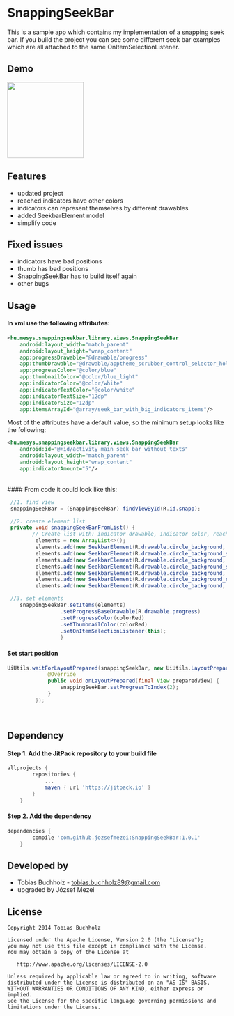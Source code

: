SnappingSeekBar
===============
 
This is a sample app which contains my implementation of a snapping seek bar. If you build the project you can see some different seek bar examples which are all attached to the same OnItemSelectionListener.
 
## Demo
<img src="https://github.com/jozsefmezei/SnappingSeekBar/blob/master/sample.gif" width="175" />


## Features
 - updated project
 - reached indicators have other colors
 - indicators can represent themselves by different drawables
 - added SeekbarElement model
 - simplify code
 
## Fixed issues
 - indicators have bad positions
 - thumb has bad positions
 - SnappingSeekBar has to build itself again
 - other bugs
 
## Usage
 
#### In xml use the following attributes:

```xml
<hu.mesys.snappingseekbar.library.views.SnappingSeekBar
    android:layout_width="match_parent"
    android:layout_height="wrap_content"
    app:progressDrawable="@drawable/progress"
    app:thumbDrawable="@drawable/apptheme_scrubber_control_selector_holo_light"
    app:progressColor="@color/blue"
    app:thumbnailColor="@color/blue_light"
    app:indicatorColor="@color/white"
    app:indicatorTextColor="@color/white"
    app:indicatorTextSize="12dp"
    app:indicatorSize="12dp"
    app:itemsArrayId="@array/seek_bar_with_big_indicators_items"/> 
```

Most of the attributes have a default value, so the minimum setup looks like the following:

```xml
<hu.mesys.snappingseekbar.library.views.SnappingSeekBar
    android:id="@+id/activity_main_seek_bar_without_texts"
    android:layout_width="match_parent"
    android:layout_height="wrap_content"
    app:indicatorAmount="5"/>
```

</br>
#### From code it could look like this:

```java
 //1. find view
 snappingSeekBar = (SnappingSeekBar) findViewById(R.id.snapp);

 //2. create element list
 private void snappingSeekBarFromList() {
        // Create list with: indicator drawable, indicator color, reached indicator color, indicator text, indicator text color 
         elements = new ArrayList<>();
         elements.add(new SeekbarElement(R.drawable.circle_background, ContextCompat.getColor(this, R.color.blue), ContextCompat.getColor(this, R.color.red), "1", ContextCompat.getColor(this, R.color.blue)));
         elements.add(new SeekbarElement(R.drawable.circle_background_small, ContextCompat.getColor(this, R.color.blue), ContextCompat.getColor(this, R.color.red), "2", ContextCompat.getColor(this, R.color.blue)));
         elements.add(new SeekbarElement(R.drawable.circle_background, ContextCompat.getColor(this, R.color.blue), ContextCompat.getColor(this, R.color.red), "3", ContextCompat.getColor(this, R.color.blue)));
         elements.add(new SeekbarElement(R.drawable.circle_background_small, ContextCompat.getColor(this, R.color.blue), ContextCompat.getColor(this, R.color.red), "4", ContextCompat.getColor(this, R.color.blue)));
         elements.add(new SeekbarElement(R.drawable.circle_background, ContextCompat.getColor(this, R.color.blue), ContextCompat.getColor(this, R.color.red), "5", ContextCompat.getColor(this, R.color.blue)));
         elements.add(new SeekbarElement(R.drawable.circle_background_small, ContextCompat.getColor(this, R.color.blue), ContextCompat.getColor(this, R.color.red), "6", ContextCompat.getColor(this, R.color.blue)));
         elements.add(new SeekbarElement(R.drawable.circle_background, ContextCompat.getColor(this, R.color.blue), ContextCompat.getColor(this, R.color.red), "7", ContextCompat.getColor(this, R.color.blue)));  

 //3. set elements
    snappingSeekBar.setItems(elements)
                 .setProgressBaseDrawable(R.drawable.progress)
                 .setProgressColor(colorRed)
                 .setThumbnailColor(colorRed)
                 .setOnItemSelectionListener(this); 
                 }
```        
         
#### Set start position
```java
UiUtils.waitForLayoutPrepared(snappingSeekBar, new UiUtils.LayoutPreparedListener() {
             @Override
             public void onLayoutPrepared(final View preparedView) {
                 snappingSeekBar.setProgressToIndex(2);
             }
         });
```
 </br>
 
## Dependency
#### Step 1. Add the JitPack repository to your build file
```groovy
allprojects {
		repositories {
			...
			maven { url 'https://jitpack.io' }
		}
	}
```
#### Step 2. Add the dependency
```groovy
dependencies {
		compile 'com.github.jozsefmezei:SnappingSeekBar:1.0.1'
	}
```

## Developed by
* Tobias Buchholz - <tobias.buchholz89@gmail.com>
* upgraded by József Mezei

## License

    Copyright 2014 Tobias Buchholz
   
    Licensed under the Apache License, Version 2.0 (the "License");
    you may not use this file except in compliance with the License.
    You may obtain a copy of the License at

       http://www.apache.org/licenses/LICENSE-2.0

    Unless required by applicable law or agreed to in writing, software
    distributed under the License is distributed on an "AS IS" BASIS,
    WITHOUT WARRANTIES OR CONDITIONS OF ANY KIND, either express or implied.
    See the License for the specific language governing permissions and
    limitations under the License.
